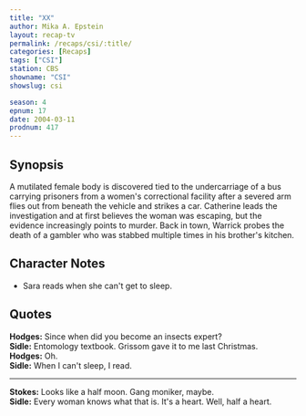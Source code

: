 ```yaml
---
title: "XX"
author: Mika A. Epstein
layout: recap-tv
permalink: /recaps/csi/:title/
categories: [Recaps]
tags: ["CSI"]
station: CBS
showname: "CSI"
showslug: csi

season: 4
epnum: 17
date: 2004-03-11
prodnum: 417  
---
```


## Synopsis

A mutilated female body is discovered tied to the undercarriage of a bus carrying prisoners from a women's correctional facility after a severed arm flies out from beneath the vehicle and strikes a car. Catherine leads the investigation and at first believes the woman was escaping, but the evidence increasingly points to murder. Back in town, Warrick probes the death of a gambler who was stabbed multiple times in his brother's kitchen.

## Character Notes

* Sara reads when she can't get to sleep.

## Quotes

**Hodges:** Since when did you become an insects expert?  
**Sidle:** Entomology textbook. Grissom gave it to me last Christmas.  
**Hodges:** Oh.  
**Sidle:** When I can't sleep, I read.  

- - -

**Stokes:** Looks like a half moon. Gang moniker, maybe.  
**Sidle:** Every woman knows what that is. It's a heart. Well, half a heart.